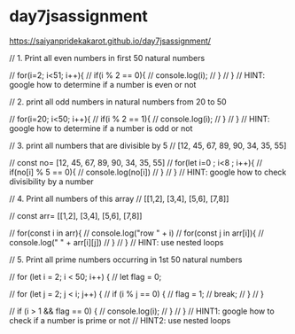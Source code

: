 # day7jsassignment

https://saiyanpridekakarot.github.io/day7jsassignment/


// 1. Print all even numbers in first 50 natural numbers

// for(i=2; i<51; i++){
// 	if(i % 2 == 0){
// 	  console.log(i);
// 	}
// }
	// HINT: google how to determine if a number is even or not

// 2. print all odd numbers in natural numbers from 20 to 50

// for(i=20; i<50; i++){
// 	if(i % 2 == 1){
// 	  console.log(i);
// 	}
// }
	// HINT: google how to determine if a number is odd or not

// 3. print all numbers that are divisible by 5
// 	[12, 45, 67, 89, 90, 34, 35, 55]

// const no= [12, 45, 67, 89, 90, 34, 35, 55]
// for(let i=0 ; i<8 ; i++){
// 	if(no[i] % 5 == 0){
// 		console.log(no[i])
// 	}
// }
	// HINT: google how to check divisibility by a number

// 4. Print all numbers of this array
// 	 [[1,2], [3,4], [5,6], [7,8]]

// const arr= [[1,2], [3,4], [5,6], [7,8]]

// for(const i in arr){
// 	console.log("row " + i)
// 	for(const j in arr[i]){
// 		console.log(" " + arr[i][j])
// 	}
// }
// HINT: use nested loops
    
// 5. Print all prime numbers occurring in 1st 50 natural numbers


// for (let i = 2; i < 50; i++) {
//     let flag = 0;

//     for (let j = 2; j < i; j++) {
//         if (i % j == 0) {
//             flag = 1;
//             break;
//         }
//     }

//     if (i > 1 && flag == 0) {
//         console.log(i);
//     }
// }
	// HINT1: google how to check if a number is prime or not
    // HINT2: use nested loops
